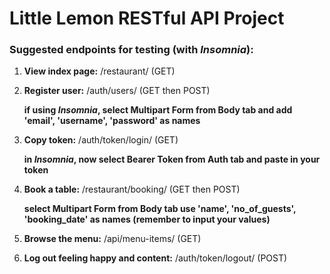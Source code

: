 # Little Lemon RESTful API Project

### Suggested endpoints for testing (with _Insomnia_):
1. **View index page:** /restaurant/ (GET)

2. **Register user:** /auth/users/ (GET then POST)

   **if using _Insomnia_, select Multipart Form from Body tab and add 'email', 'username', 'password' as names**

3. **Copy token:** /auth/token/login/ (GET)

   **in _Insomnia_, now select Bearer Token from Auth tab and paste in your token**

5. **Book a table:** /restaurant/booking/ (GET then POST)

   **select Multipart Form from Body tab use 'name', 'no_of_guests', 'booking_date' as names (remember to input your values)**

6. **Browse the menu:** /api/menu-items/ (GET)

7. **Log out feeling happy and content:** /auth/token/logout/ (POST)
